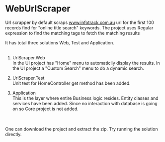 # WebUrlScraper


Url scrapper by default scraps www.infotrack.com.au url for the first 100 records find for "online title search" keywords.
The project uses Regular expression to find the matching tags to fetch the matching results

It has total three solutions Web, Test and Application.<br/><br/>

1. UrlScraper.Web<br/>
In the UI project has "Home" menu to automaticlly display the results.
In the UI project a "Custom Search" menu to do a dynamic search.<br/>

2. UrlScraper.Test<br/>
Unit test for HomeController get method has been added.

3. Application<br/>
This is the layer where entire Business logic resides. Entity classes and services have been added.
Since no interaction with database is going on so Core project is not added.

<br/><br/>
One can download the project and extract the zip. Try running the solution directly. 


